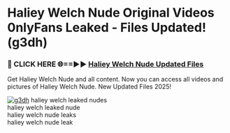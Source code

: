 # Haliey Welch Nude Original Videos 0nlyFans Leaked - Files Updated! (g3dh)

<h3>🔴 CLICK HERE 🌐==►► <a href="https://tinyurl.com/5h6xmrr3" rel="nofollow">Haliey Welch Nude Updated Files</a></h3>

Get Haliey Welch Nude and all content. Now you can access all videos and pictures of Haliey Welch Nude. New Updated Files 2025!

[![g3dh](https://i.imgur.com/KVD873Z.gif)](https://tinyurl.com/5h6xmrr3)
haliey welch leaked nudes<br>
haliey welch leaked nude<br>
haliey welch nude leaks<br>
haliey welch nude leak